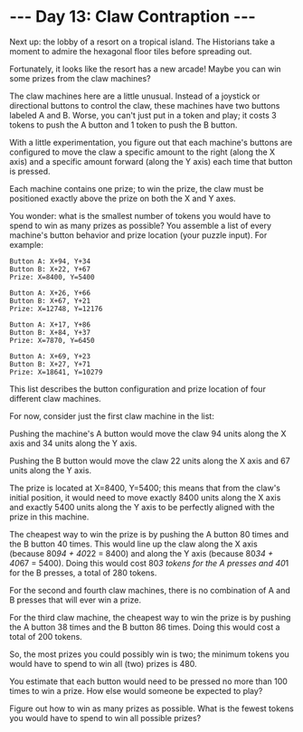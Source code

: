 --- Day 13: Claw Contraption ---
================================
Next up: the lobby of a resort on a tropical island. The Historians take a moment to admire the hexagonal floor tiles
before spreading out.

Fortunately, it looks like the resort has a new arcade! Maybe you can win some prizes from the claw machines?

The claw machines here are a little unusual. Instead of a joystick or directional buttons to control the claw, these
machines have two buttons labeled A and B. Worse, you can't just put in a token and play; it costs 3 tokens to push the
A button and 1 token to push the B button.

With a little experimentation, you figure out that each machine's buttons are configured to move the claw a specific
amount to the right (along the X axis) and a specific amount forward (along the Y axis) each time that button is
pressed.

Each machine contains one prize; to win the prize, the claw must be positioned exactly above the prize on both the X and
Y axes.

You wonder: what is the smallest number of tokens you would have to spend to win as many prizes as possible? You
assemble a list of every machine's button behavior and prize location (your puzzle input). For example:

```
Button A: X+94, Y+34
Button B: X+22, Y+67
Prize: X=8400, Y=5400

Button A: X+26, Y+66
Button B: X+67, Y+21
Prize: X=12748, Y=12176

Button A: X+17, Y+86
Button B: X+84, Y+37
Prize: X=7870, Y=6450

Button A: X+69, Y+23
Button B: X+27, Y+71
Prize: X=18641, Y=10279
```

This list describes the button configuration and prize location of four different claw machines.

For now, consider just the first claw machine in the list:

Pushing the machine's A button would move the claw 94 units along the X axis and 34 units along the Y axis.

Pushing the B button would move the claw 22 units along the X axis and 67 units along the Y axis.

The prize is located at X=8400, Y=5400; this means that from the claw's initial position, it would need to move exactly
8400 units along the X axis and exactly 5400 units along the Y axis to be perfectly aligned with the prize in this
machine.

The cheapest way to win the prize is by pushing the A button 80 times and the B button 40 times. This would line up the
claw along the X axis (because 80*94 + 40*22 = 8400) and along the Y axis (because 80*34 + 40*67 = 5400). Doing this
would cost 80*3 tokens for the A presses and 40*1 for the B presses, a total of 280 tokens.

For the second and fourth claw machines, there is no combination of A and B presses that will ever win a prize.

For the third claw machine, the cheapest way to win the prize is by pushing the A button 38 times and the B button 86
times. Doing this would cost a total of 200 tokens.

So, the most prizes you could possibly win is two; the minimum tokens you would have to spend to win all (two) prizes is
480.

You estimate that each button would need to be pressed no more than 100 times to win a prize. How else would someone be
expected to play?

Figure out how to win as many prizes as possible. What is the fewest tokens you would have to spend to win all possible
prizes?


